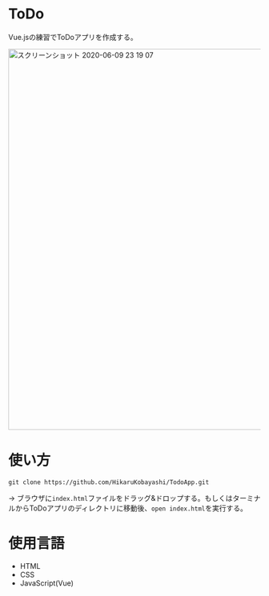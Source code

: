 # ToDo
Vue.jsの練習でToDoアプリを作成する。

<img width="762" alt="スクリーンショット 2020-06-09 23 19 07" src="https://user-images.githubusercontent.com/51415392/84169009-10721000-aab3-11ea-953b-8053a7ffe8a4.png">

# 使い方
`git clone https://github.com/HikaruKobayashi/TodoApp.git`

→ ブラウザに`index.html`ファイルをドラッグ&ドロップする。もしくはターミナルからToDoアプリのディレクトリに移動後、`open index.html`を実行する。

# 使用言語
- HTML
- CSS
- JavaScript(Vue)
